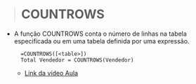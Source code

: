 ># COUNTROWS
* A função COUNTROWS conta o número de linhas na tabela especificada ou em uma tabela definida por uma expressão.
  ```
    =COUNTROWS([<table>])
    Total Vendedor = COUNTROWS(Vendedor)
  ```
  * [Link da vídeo Aula](https://www.youtube.com/watch?v=IcOp9dkj5HY)